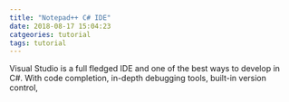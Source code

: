 ```yaml
---
title: "Notepad++ C# IDE"
date: 2018-08-17 15:04:23
catgeories: tutorial
tags: tutorial
---
```


Visual Studio is a full fledged IDE and one of the best ways to develop in C#. With code completion, in-depth debugging tools, built-in version control, 

